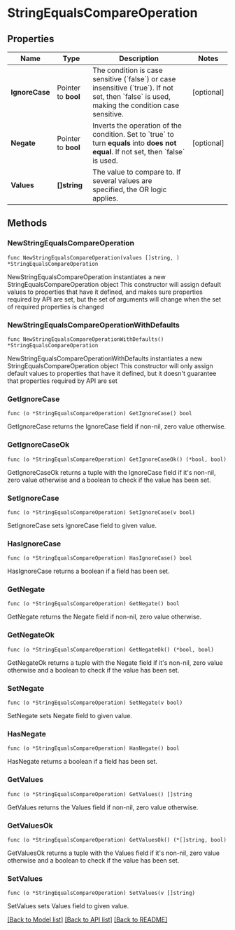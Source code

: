 # StringEqualsCompareOperation

## Properties

Name | Type | Description | Notes
------------ | ------------- | ------------- | -------------
**IgnoreCase** | Pointer to **bool** | The condition is case sensitive (&#x60;false&#x60;) or case insensitive (&#x60;true&#x60;).   If not set, then &#x60;false&#x60; is used, making the condition case sensitive. | [optional] 
**Negate** | Pointer to **bool** | Inverts the operation of the condition. Set to &#x60;true&#x60; to turn **equals** into **does not equal**.    If not set, then &#x60;false&#x60; is used. | [optional] 
**Values** | **[]string** | The value to compare to.   If several values are specified, the OR logic applies. | 

## Methods

### NewStringEqualsCompareOperation

`func NewStringEqualsCompareOperation(values []string, ) *StringEqualsCompareOperation`

NewStringEqualsCompareOperation instantiates a new StringEqualsCompareOperation object
This constructor will assign default values to properties that have it defined,
and makes sure properties required by API are set, but the set of arguments
will change when the set of required properties is changed

### NewStringEqualsCompareOperationWithDefaults

`func NewStringEqualsCompareOperationWithDefaults() *StringEqualsCompareOperation`

NewStringEqualsCompareOperationWithDefaults instantiates a new StringEqualsCompareOperation object
This constructor will only assign default values to properties that have it defined,
but it doesn't guarantee that properties required by API are set

### GetIgnoreCase

`func (o *StringEqualsCompareOperation) GetIgnoreCase() bool`

GetIgnoreCase returns the IgnoreCase field if non-nil, zero value otherwise.

### GetIgnoreCaseOk

`func (o *StringEqualsCompareOperation) GetIgnoreCaseOk() (*bool, bool)`

GetIgnoreCaseOk returns a tuple with the IgnoreCase field if it's non-nil, zero value otherwise
and a boolean to check if the value has been set.

### SetIgnoreCase

`func (o *StringEqualsCompareOperation) SetIgnoreCase(v bool)`

SetIgnoreCase sets IgnoreCase field to given value.

### HasIgnoreCase

`func (o *StringEqualsCompareOperation) HasIgnoreCase() bool`

HasIgnoreCase returns a boolean if a field has been set.

### GetNegate

`func (o *StringEqualsCompareOperation) GetNegate() bool`

GetNegate returns the Negate field if non-nil, zero value otherwise.

### GetNegateOk

`func (o *StringEqualsCompareOperation) GetNegateOk() (*bool, bool)`

GetNegateOk returns a tuple with the Negate field if it's non-nil, zero value otherwise
and a boolean to check if the value has been set.

### SetNegate

`func (o *StringEqualsCompareOperation) SetNegate(v bool)`

SetNegate sets Negate field to given value.

### HasNegate

`func (o *StringEqualsCompareOperation) HasNegate() bool`

HasNegate returns a boolean if a field has been set.

### GetValues

`func (o *StringEqualsCompareOperation) GetValues() []string`

GetValues returns the Values field if non-nil, zero value otherwise.

### GetValuesOk

`func (o *StringEqualsCompareOperation) GetValuesOk() (*[]string, bool)`

GetValuesOk returns a tuple with the Values field if it's non-nil, zero value otherwise
and a boolean to check if the value has been set.

### SetValues

`func (o *StringEqualsCompareOperation) SetValues(v []string)`

SetValues sets Values field to given value.



[[Back to Model list]](../README.md#documentation-for-models) [[Back to API list]](../README.md#documentation-for-api-endpoints) [[Back to README]](../README.md)


